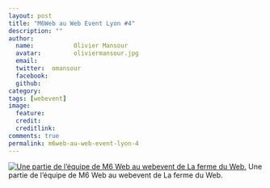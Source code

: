 ```yaml
---
layout: post
title: "M6Web au Web Event Lyon #4"
description: ""
author:
  name:           Olivier Mansour
  avatar:         oliviermansour.jpg
  email:          
  twitter:  omansour      
  facebook:       
  github:    
category: 
tags: [webevent]
image:
  feature: 
  credit: 
  creditlink: 
comments: true  
permalink: m6web-au-web-event-lyon-4
---
```


[![Une partie de l’équipe de M6 Web au webevent de La ferme du Web.](http://img.over-blog-kiwi.com/0/00/30/83/201206/ob_a57ad1_m5whxvqc281rwkpnho1-1280.jpg)](http://img.over-blog-kiwi.com/0/00/30/83/201206/ob_a57ad1_m5whxvqc281rwkpnho1-1280.jpg)
Une partie de l’équipe de M6 Web au webevent de La ferme du Web.



